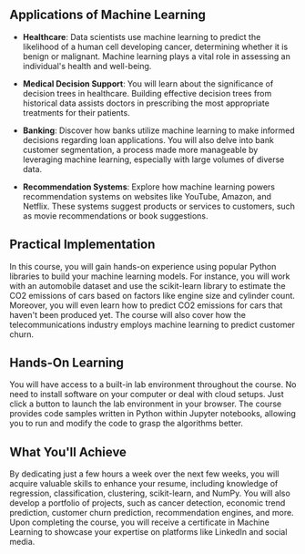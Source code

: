 ## Applications of Machine Learning
- **Healthcare**: Data scientists use machine learning to predict the likelihood of a human cell developing cancer, determining whether it is benign or malignant. Machine learning plays a vital role in assessing an individual's health and well-being.

- **Medical Decision Support**: You will learn about the significance of decision trees in healthcare. Building effective decision trees from historical data assists doctors in prescribing the most appropriate treatments for their patients.

- **Banking**: Discover how banks utilize machine learning to make informed decisions regarding loan applications. You will also delve into bank customer segmentation, a process made more manageable by leveraging machine learning, especially with large volumes of diverse data.

- **Recommendation Systems**: Explore how machine learning powers recommendation systems on websites like YouTube, Amazon, and Netflix. These systems suggest products or services to customers, such as movie recommendations or book suggestions.

## Practical Implementation
In this course, you will gain hands-on experience using popular Python libraries to build your machine learning models. For instance, you will work with an automobile dataset and use the scikit-learn library to estimate the CO2 emissions of cars based on factors like engine size and cylinder count. Moreover, you will even learn how to predict CO2 emissions for cars that haven't been produced yet. The course will also cover how the telecommunications industry employs machine learning to predict customer churn.

## Hands-On Learning
You will have access to a built-in lab environment throughout the course. No need to install software on your computer or deal with cloud setups. Just click a button to launch the lab environment in your browser. The course provides code samples written in Python within Jupyter notebooks, allowing you to run and modify the code to grasp the algorithms better.

## What You'll Achieve
By dedicating just a few hours a week over the next few weeks, you will acquire valuable skills to enhance your resume, including knowledge of regression, classification, clustering, scikit-learn, and NumPy. You will also develop a portfolio of projects, such as cancer detection, economic trend prediction, customer churn prediction, recommendation engines, and more. Upon completing the course, you will receive a certificate in Machine Learning to showcase your expertise on platforms like LinkedIn and social media.